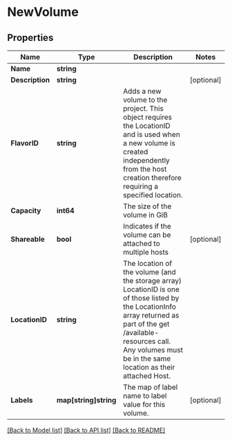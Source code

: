 # NewVolume

## Properties

Name | Type | Description | Notes
------------ | ------------- | ------------- | -------------
**Name** | **string** |  | 
**Description** | **string** |  | [optional] 
**FlavorID** | **string** | Adds a new volume to the project.  This object requires the LocationID and is used when a new volume is created independently from the host creation therefore requiring a specified location. | 
**Capacity** | **int64** | The size of the volume in GiB | 
**Shareable** | **bool** | Indicates if the volume can be attached to multiple hosts | [optional] 
**LocationID** | **string** | The location of the volume (and the storage array) LocationID is one of those listed by the LocationInfo array returned as part of the get /available-resources call. Any volumes must be in the same location as their attached Host. | 
**Labels** | **map[string]string** | The map of label name to label value for this volume. | [optional] 

[[Back to Model list]](../README.md#documentation-for-models) [[Back to API list]](../README.md#documentation-for-api-endpoints) [[Back to README]](../README.md)


